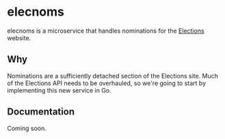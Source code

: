 # elecnoms

elecnoms is a microservice that handles nominations for the [Elections](https://github.com/wtg/elections) website.

## Why

Nominations are a sufficiently detached section of the Elections site. Much of the Elections API needs to be overhauled, so we're going to start by implementing this new service in Go.

## Documentation

Coming soon.
